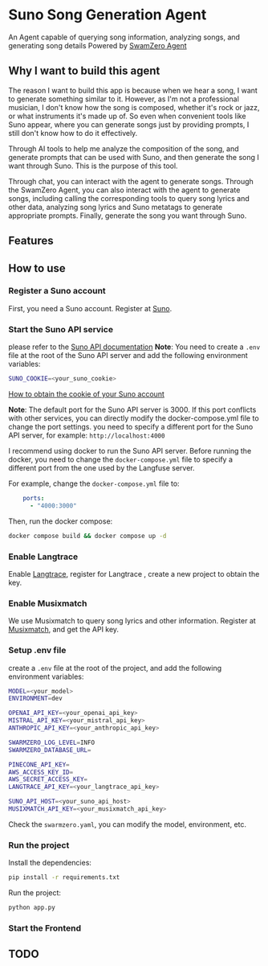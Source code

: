 # Suno Song Generation Agent

An Agent capable of querying song information, analyzing songs, and generating song details
Powered by [SwamZero Agent](https://github.com/swarmzero/swarmzero)

## Why I want to build this agent

The reason I want to build this app is because when we hear a song, I want to generate something similar to it.
However, as I'm not a professional musician, I don't know how the song is composed,
whether it's rock or jazz, or what instruments it's made up of.
So even when convenient tools like Suno appear, where you can generate songs just by providing prompts,
I still don't know how to do it effectively.

Through AI tools to help me analyze the composition of the song,
and generate prompts that can be used with Suno,
and then generate the song I want through Suno.
This is the purpose of this tool.

Through chat, you can interact with the agent to generate songs.
Through the SwamZero Agent, you can also interact with the agent to generate songs, 
including calling the corresponding tools to query song lyrics and other data,
analyzing song lyrics and Suno metatags to generate appropriate prompts.
Finally, generate the song you want through Suno.

## Features
 

## How to use 

### Register a Suno account
First, you need a Suno account. Register at [Suno](https://suno.ai/).

### Start the Suno API service
please refer to the [Suno API documentation](https://github.com/gcui-art/suno-api)
**Note**: You need to create a `.env` file at the root of the Suno API server and add the following environment variables:

```bash
SUNO_COOKIE=<your_suno_cookie>
```

[How to obtain the cookie of your Suno account](https://github.com/gcui-art/suno-api?tab=readme-ov-file#1-obtain-the-cookie-of-your-appsunoai-account)

**Note**: The default port for the Suno API server is 3000. If this port conflicts with other services, you can directly modify the docker-compose.yml file to change the port settings.
you need to specify a different port for the Suno API server, for example: `http://localhost:4000`

I recommend using docker to run the Suno API server.
Before running the docker, you need to change the `docker-compose.yml` file to specify a different port from the one used by the Langfuse server.

For example, change the `docker-compose.yml` file to:

```yaml
    ports:
      - "4000:3000"
```

Then, run the docker compose: 

```bash
docker compose build && docker compose up -d
```


### Enable Langtrace
Enable [Langtrace](https://www.langtrace.ai/), register for Langtrace , create a new project to obtain the key.

### Enable Musixmatch

We use Musixmatch to query song lyrics and other information.
Register at [Musixmatch](https://developer.musixmatch.com/), and get the API key.

### Setup .env file

create a `.env` file at the root of the project, and add the following environment variables:

```bash
MODEL=<your_model>
ENVIRONMENT=dev

OPENAI_API_KEY=<your_openai_api_key>
MISTRAL_API_KEY=<your_mistral_api_key>
ANTHROPIC_API_KEY=<your_anthropic_api_key>

SWARMZERO_LOG_LEVEL=INFO
SWARMZERO_DATABASE_URL=

PINECONE_API_KEY=
AWS_ACCESS_KEY_ID=
AWS_SECRET_ACCESS_KEY=
LANGTRACE_API_KEY=<your_langtrace_api_key>

SUNO_API_HOST=<your_suno_api_host>
MUSIXMATCH_API_KEY=<your_musixmatch_api_key>
```

Check the `swarmzero.yaml`, you can modify the model, environment, etc.

### Run the project

Install the dependencies:

```bash
pip install -r requirements.txt
```

Run the project:

```bash
python app.py
```

### Start the Frontend

## TODO
